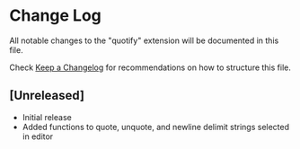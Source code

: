 # Change Log
All notable changes to the "quotify" extension will be documented in this file.

Check [Keep a Changelog](http://keepachangelog.com/) for recommendations on how to structure this file.

## [Unreleased]
- Initial release
- Added functions to quote,  unquote, and newline delimit strings selected in editor